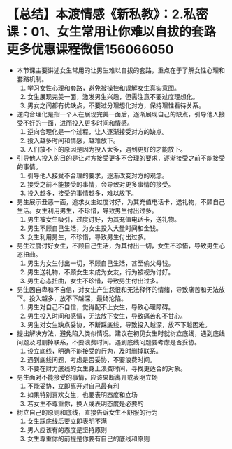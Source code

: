 # 【总结】本渡情感《新私教》：2.私密课：01、女生常用让你难以自拔的套路更多优惠课程微信156066050

-   本节课主要讲述女生常用的让男生难以自拔的套路，重点在于了解女性心理和套路机制。
    1.  学习女性心理和套路，避免被操控和误解女生真实意图。
    2.  女生展现完美一面，激发男生兴趣，但需注意不要过度理想化。
    3.  男女之间都有优缺点，不要过分理想化对方，保持理性看待关系。
-   逆向合理化是指一个人在展现完美一面后，逐渐展现自己的缺点，引导他人接受不好的一面，进而投入更多时间和情感。
    1.  逆向合理化是一个过程，让人逐渐接受对方的缺点。
    2.  投入越多时间和情感，越难放下。
    3.  人们放不下的原因是因为投入太多，遇到更好的才能放下。
-   引导他人投入的目的是让对方接受更多不合理的要求，逐渐接受之前不能接受的事情。
    1.  引导他人接受不合理的要求，逐渐改变对方的观念。
    2.  接受之前不能接受的事情，会导致对更多事情的接受。
    3.  投入越多，接受的事情越多，难以放下。
-   男生展示丑恶一面，追求女生过度讨好，为其充值电话卡，送礼物，不顾自己生活。女生利用男生，不珍惜，导致男生付出过多。
    1.  男生被女生吸引，过度讨好，为其充值电话卡，送礼物。
    2.  男生不顾自己生活，为女生投入大量时间和金钱。
    3.  女生利用男生，不珍惜，导致男生付出过多。
-   男生过度讨好女生，不顾自己生活，为其付出一切，女生不珍惜，导致男生心态扭曲。
    1.  男生为女生付出一切，不顾自己生活，甚至偷父母钱。
    2.  男生送礼物，不顾女生未成为女友，行为被视为讨好。
    3.  男生心态扭曲，女生不珍惜，导致男生付出过多。
-   男生因自卑和不自信，对女生产生怨恨和无法释怀的情绪，导致痛苦和无法放下。投入越多，放不下越深，最终沦陷。
    1.  男生对自己不自信，觉得配不上女生，导致心理障碍。
    2.  男生投入时间和感情，无法放下女生，导致痛苦和不甘心。
    3.  男生对女生缺点妥协，不断踩底线，导致投入越深，放不下越困难。
-   提出解决方法，避免陷入类似情况。建议在初见女生时就树立底线，遇到底线问题及时删掉联系，不要浪费时间。遇到底线问题要考虑是否妥协。
    1.  设立底线，明确不能接受的行为，及时删掉联系。
    2.  遇到底线问题，考虑是否妥协，不要浪费时间。
    3.  不要在财力底线的女生身上浪费时间，寻找更适合的对象。
-   男生面对不能接受的事情，应该果断离开或表明立场
    1.  不能妥协，立即离开对自己最有利
    2.  如果特别喜欢女生，也要表明态度和立场
    3.  若女生不尊重你，换人或表明态度是必要的
-   树立自己的原则和底线，直接告诉女生不舒服的行为
    1.  女生踩底线后要立即表明不满
    2.  男人应该有的态度是坚持原则
    3.  女生尊重你的前提是你要有自己的底线和原则